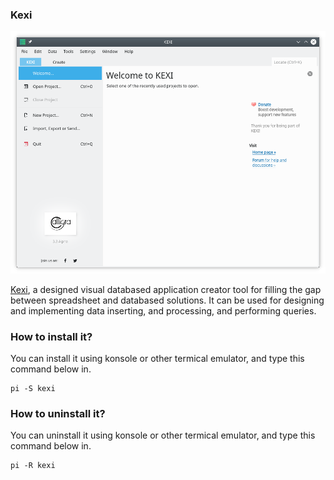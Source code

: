 ### Kexi

![Image courtesy of wikipedia](/public/Images/kexi.png)

[Kexi](http://kexi-project.org/), a designed visual databased application creator tool for filling  the gap between  spreadsheet and databased solutions. It can  be used for  designing and implementing data inserting, and processing, and performing queries.

### How to install it?
You can install it using konsole or other termical emulator, and type this command below in.
```
pi -S kexi
```

### How to uninstall it?
You can uninstall it using konsole or other termical emulator, and type this command below in.
```
pi -R kexi
```